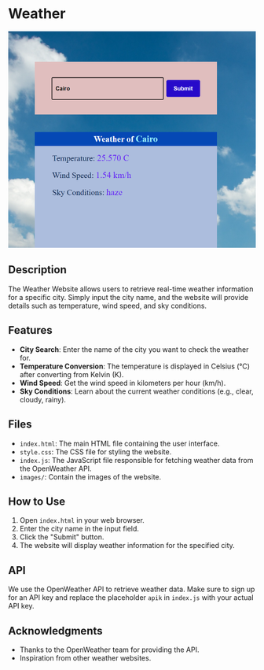 # Weather

![Weather of Cairo](https://github.com/YassenAli/Weather/blob/main/weatherOfCairo.png)

## Description
The Weather Website allows users to retrieve real-time weather information for a specific city. Simply input the city name, and the website will provide details such as temperature, wind speed, and sky conditions.

## Features
- **City Search**: Enter the name of the city you want to check the weather for.
- **Temperature Conversion**: The temperature is displayed in Celsius (°C) after converting from Kelvin (K).
- **Wind Speed**: Get the wind speed in kilometers per hour (km/h).
- **Sky Conditions**: Learn about the current weather conditions (e.g., clear, cloudy, rainy).

## Files
- `index.html`: The main HTML file containing the user interface.
- `style.css`: The CSS file for styling the website.
- `index.js`: The JavaScript file responsible for fetching weather data from the OpenWeather API.
- `images/`: Contain the images of the website.

## How to Use
1. Open `index.html` in your web browser.
2. Enter the city name in the input field.
3. Click the "Submit" button.
4. The website will display weather information for the specified city.

## API
We use the OpenWeather API to retrieve weather data. Make sure to sign up for an API key and replace the placeholder `apik` in `index.js` with your actual API key.

## Acknowledgments
- Thanks to the OpenWeather team for providing the API.
- Inspiration from other weather websites.
